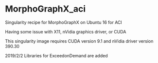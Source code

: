 # MorphoGraphX_aci
Singularity recipe for MorphoGraphX on Ubuntu 16 for ACI

Having some issue with X11, nVidia graphics driver, or CUDA

This singularity image requires CUDA version 9.1 and nVidia driver version 390.30

2019/2/2
Libraries for ExceedonDemand are added
